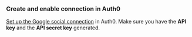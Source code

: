 ### Create and enable connection in Auth0
[Set up the Google social connection](https://auth0.com/docs/dashboard/guides/connections/set-up-connections-social) in Auth0. Make sure you have the **API key** and the **API secret key** generated.
